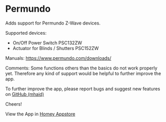 # Permundo

Adds support for Permundo Z-Wave devices.

Supported devices:
- On/Off Power Switch PSC132ZW
- Actuator for Blinds / Shutters PSC152ZW

Manuals: 
https://www.permundo.com/downloads/

Comments:
Some functions others than the basics do not work properly yet. 
Therefore any kind of support would be helpful to further improve the app.

To further improve the app, please report bugs and suggest new features on [GitHub (mhaid)](https://github.com/mhaid/de.mhaid.permundo/issues)

Cheers!

View the App in [Homey Appstore](https://homey.app/en-us/app/de.mhaid.permundo/Permundo/)
